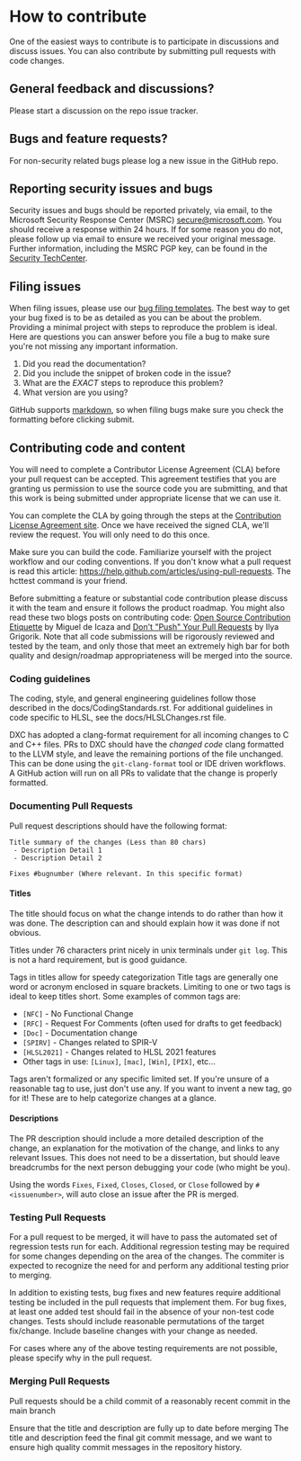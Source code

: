 # How to contribute

One of the easiest ways to contribute is to participate in discussions and discuss issues. You can also contribute by submitting pull requests with code changes.


## General feedback and discussions?
Please start a discussion on the repo issue tracker.


## Bugs and feature requests?
For non-security related bugs please log a new issue in the GitHub repo.


## Reporting security issues and bugs
Security issues and bugs should be reported privately, via email, to the Microsoft Security Response Center (MSRC) secure@microsoft.com. You should receive a response within 24 hours. If for some reason you do not, please follow up via email to ensure we received your original message. Further information, including the MSRC PGP key, can be found in the [Security TechCenter](https://technet.microsoft.com/en-us/security/ff852094.aspx).


## Filing issues
When filing issues, please use our [bug filing templates](https://github.com/aspnet/Home/wiki/Functional-bug-template).
The best way to get your bug fixed is to be as detailed as you can be about the problem.
Providing a minimal project with steps to reproduce the problem is ideal.
Here are questions you can answer before you file a bug to make sure you're not missing any important information.

1. Did you read the documentation?
2. Did you include the snippet of broken code in the issue?
3. What are the *EXACT* steps to reproduce this problem?
4. What version are you using?

GitHub supports [markdown](https://help.github.com/articles/github-flavored-markdown/), so when filing bugs make sure you check the formatting before clicking submit.


## Contributing code and content
You will need to complete a Contributor License Agreement (CLA) before your pull request can be accepted. This agreement testifies that you are granting us permission to use the source code you are submitting, and that this work is being submitted under appropriate license that we can use it.

You can complete the CLA by going through the steps at the [Contribution License Agreement site](https://cla.microsoft.com). Once we have received the signed CLA, we'll review the request. You will only need to do this once.

Make sure you can build the code. Familiarize yourself with the project workflow and our coding conventions. If you don't know what a pull request is read this article: https://help.github.com/articles/using-pull-requests. The hcttest command is your friend.

Before submitting a feature or substantial code contribution please discuss it with the team and ensure it follows the product roadmap. You might also read these two blogs posts on contributing code: [Open Source Contribution Etiquette](http://tirania.org/blog/archive/2010/Dec-31.html) by Miguel de Icaza and [Don't "Push" Your Pull Requests](https://www.igvita.com/2011/12/19/dont-push-your-pull-requests/) by Ilya Grigorik. Note that all code submissions will be rigorously reviewed and tested by the team, and only those that meet an extremely high bar for both quality and design/roadmap appropriateness will be merged into the source.

### Coding guidelines

The coding, style, and general engineering guidelines follow those described in the docs/CodingStandards.rst. For additional guidelines in code specific to HLSL, see the docs/HLSLChanges.rst file.

DXC has adopted a clang-format requirement for all incoming changes to C and C++ files. PRs to DXC should have the _changed code_ clang formatted to the LLVM style, and leave the remaining portions of the file unchanged. This can be done using the `git-clang-format` tool or IDE driven workflows. A GitHub action will run on all PRs to validate that the change is properly formatted.

### Documenting Pull Requests

Pull request descriptions should have the following format:

```
Title summary of the changes (Less than 80 chars)
 - Description Detail 1
 - Description Detail 2

Fixes #bugnumber (Where relevant. In this specific format)
```

#### Titles

The title should focus on what the change intends to do rather than how it was done.
The description can and should explain how it was done if not obvious.

Titles under 76 characters print nicely in unix terminals under `git log`.
This is not a hard requirement, but is good guidance.

Tags in titles allow for speedy categorization
Title tags  are generally one word or acronym enclosed in square brackets.
Limiting to one or two tags is ideal to keep titles short.
Some examples of common tags are:

  - `[NFC]` - No Functional Change
  - `[RFC]` - Request For Comments (often used for drafts to get feedback)
  - `[Doc]` - Documentation change
  - `[SPIRV]` - Changes related to SPIR-V
  - `[HLSL2021]` - Changes related to HLSL 2021 features
  - Other tags in use: `[Linux]`, `[mac]`, `[Win]`, `[PIX]`, etc...

Tags aren't formalized or any specific limited set. If you're unsure of
  a reasonable tag to use, just don't use any. If you want to invent a new
  tag, go for it! These are to help categorize changes at a glance.

#### Descriptions

The PR description should include a more detailed description of the change,
an explanation for the motivation of the change, and links to any relevant Issues.
This does not need to be a dissertation, but should leave
breadcrumbs for the next person debugging your code (who might be you).

Using the words `Fixes`, `Fixed`, `Closes`, `Closed`, or `Close` followed by
  `#<issuenumber>`, will auto close an issue after the PR is merged.

### Testing Pull Requests

For a pull request to be merged, it will have to pass the automated set of regression tests run for each.
Additional regression testing may be required for some changes depending on the area of the changes.
The commiter is expected to recognize the need for and perform any additional testing prior to merging.

In addition to existing tests, bug fixes and new features require additional testing be included in the pull requests that implement them.
For bug fixes, at least one added test should fail in the absence of your non-test code changes.
Tests should include reasonable permutations of the target fix/change.
Include baseline changes with your change as needed.

For cases where any of the above testing requirements are not possible,
please specify why in the pull request.

### Merging Pull Requests

Pull requests should be a child commit of a reasonably recent commit in the main branch

Ensure that the title and description are fully up to date before merging
The title and description feed the final git commit message, and we want to
ensure high quality commit messages in the repository history.
